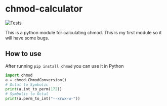 # chmod-calculator

[![Tests](https://github.com/harrysharma1/chmod-calculator/actions/workflows/workflow.yml/badge.svg)](https://github.com/harrysharma1/chmod-calculator/actions/workflows/workflow.yml)

This is a python module for calculating chmod.
This is my first module so it will have some bugs.

## How to use

After running `pip install chmod` you can use it in Python

```python
import chmod
a = chmod.ChmodConversion()
# Octal to Symbolic
print(a.int_to_perm(172))
# Symbolic to Octal
print(a.perm_to_int("--xrwx-w-"))
```
